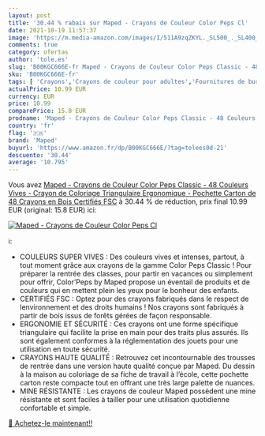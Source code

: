 ```yaml
---
layout: post
title: '30.44 % rabais sur Maped - Crayons de Couleur Color Peps Cl'
date: 2021-10-19 11:57:37
image: 'https://m.media-amazon.com/images/I/511A9zqZKYL._SL500_._SL400_.jpg'
comments: true
category: ofertas
author: 'tole.es'
slug: 'B00KGC666E-fr Maped - Crayons de Couleur Color Peps Classic - 48...'
sku: 'B00KGC666E-fr'
tags: [ 'Crayons','Crayons de couleur pour adultes','Fournitures de bureau','maped','Écriture', ]
actualPrice: 10.99 EUR
currency: EUR
price: 10.99
comparePrice: 15.8 EUR
prodname: 'Maped - Crayons de Couleur Color Peps Classic - 48 Couleurs Vives - Crayon de Coloriage Triangulaire Ergonomique - Pochette Carton de 48 Crayons en Bois Certifiés FSC'
country: 'fr'
flag: '🇫🇷'
brand: 'Maped'
buyurl: 'https://www.amazon.fr/dp/B00KGC666E/?tag=tolees0d-21'
descuento: '30.44'
average: '10.795'
---
```


Vous avez [Maped - Crayons de Couleur Color Peps Classic - 48 Couleurs Vives - Crayon de Coloriage Triangulaire Ergonomique - Pochette Carton de 48 Crayons en Bois Certifiés FSC](https://www.amazon.fr/dp/B00KGC666E/?tag=tolees0d-21)  à  30.44 % de réduction, prix final  10.99 EUR (original: 15.8 EUR) ici:

[![Maped - Crayons de Couleur Color Peps Cl](https://m.media-amazon.com/images/I/511A9zqZKYL._SL500_._SL400_.jpg)](https://www.amazon.fr/dp/B00KGC666E/?tag=tolees0d-21)

ℹ️:

- COULEURS SUPER VIVES : Des couleurs vives et intenses, partout, à tout moment grâce aux crayons de la gamme Color Peps Classic ! Pour préparer la rentrée des classes, pour partir en vacances ou simplement pour offrir, Color’Peps by Maped propose un éventail de produits et de couleurs qui en mettent plein les yeux pour le bonheur des enfants.
- CERTIFIÉS FSC : Optez pour des crayons fabriqués dans le respect de lenvironnement et des droits humains ! Nos crayons sont fabriqués à partir de bois issus de forêts gérées de façon responsable.
- ERGONOMIE ET SÉCURITÉ : Ces crayons ont une forme spécifique triangulaire qui facilite la prise en main pour des traits plus assurés. Ils sont également conformes à la réglementation des jouets pour une utilisation en toute sécurité.
- CRAYONS HAUTE QUALITÉ : Retrouvez cet incontournable des trousses de rentrée dans une version haute qualité conçue par Maped. Du dessin à la maison au coloriage de sa fiche de travail à l’école, cette pochette carton reste compacte tout en offrant une très large palette de nuances.
- MINE RÉSISTANTE : Les crayons de couleur Maped possèdent une mine résistante et sont faciles à tailler pour une utilisation quotidienne confortable et simple.

[🛒 Achetez-le maintenant!!](https://www.amazon.fr/dp/B00KGC666E/?tag=tolees0d-21)
